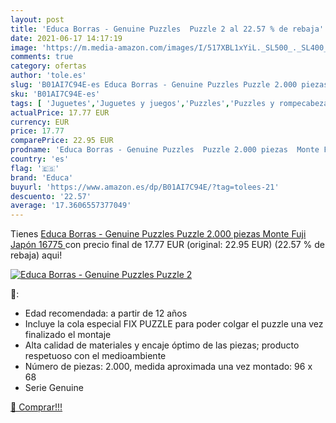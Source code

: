 ```yaml
---
layout: post
title: 'Educa Borras - Genuine Puzzles  Puzzle 2 al 22.57 % de rebaja'
date: 2021-06-17 14:17:19
image: 'https://m.media-amazon.com/images/I/517XBL1xYiL._SL500_._SL400_.jpg'
comments: true
category: ofertas
author: 'tole.es'
slug: 'B01AI7C94E-es Educa Borras - Genuine Puzzles Puzzle 2.000 piezas Monte...'
sku: 'B01AI7C94E-es'
tags: [ 'Juguetes','Juguetes y juegos','Puzzles','Puzzles y rompecabezas','educa','puzzle','puzzles', ]
actualPrice: 17.77 EUR
currency: EUR
price: 17.77
comparePrice: 22.95 EUR
prodname: 'Educa Borras - Genuine Puzzles  Puzzle 2.000 piezas  Monte Fuji  Japón  16775 '
country: 'es'
flag: '🇪🇸'
brand: 'Educa'
buyurl: 'https://www.amazon.es/dp/B01AI7C94E/?tag=tolees-21'
descuento: '22.57'
average: '17.3606557377049'
---
```


Tienes [Educa Borras - Genuine Puzzles  Puzzle 2.000 piezas  Monte Fuji  Japón  16775 ](https://www.amazon.es/dp/B01AI7C94E/?tag=tolees-21) con precio final de  17.77 EUR (original: 22.95 EUR) (22.57 %  de rebaja) aqui!

[![Educa Borras - Genuine Puzzles  Puzzle 2](https://m.media-amazon.com/images/I/517XBL1xYiL._SL500_._SL400_.jpg)](https://www.amazon.es/dp/B01AI7C94E/?tag=tolees-21)

🔎:

- Edad recomendada: a partir de 12 años
- Incluye la cola especial FIX PUZZLE para poder colgar el puzzle una vez finalizado el montaje
- Alta calidad de materiales y encaje óptimo de las piezas; producto respetuoso con el medioambiente
- Número de piezas: 2.000, medida aproximada una vez montado: 96 x 68
- Serie Genuine

[🛒 Comprar!!!](https://www.amazon.es/dp/B01AI7C94E/?tag=tolees-21)
